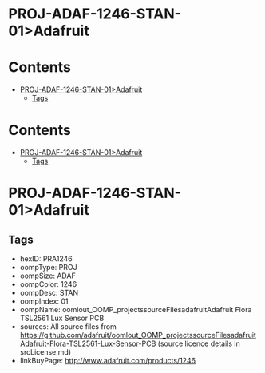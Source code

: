 
PROJ-ADAF-1246-STAN-01>Adafruit
===============================

Contents
========

* [PROJ-ADAF-1246-STAN-01>Adafruit](#proj-adaf-1246-stan-01adafruit)
	* [Tags](#tags)

Contents
========

* [PROJ-ADAF-1246-STAN-01>Adafruit](#proj-adaf-1246-stan-01adafruit)
	* [Tags](#tags)

# PROJ-ADAF-1246-STAN-01>Adafruit

## Tags

- hexID: PRA1246
- oompType: PROJ
- oompSize: ADAF
- oompColor: 1246
- oompDesc: STAN
- oompIndex: 01
- oompName: oomlout_OOMP_projectssourceFilesadafruitAdafruit Flora TSL2561 Lux Sensor PCB
- sources: All source files from https://github.com/adafruit/oomlout_OOMP_projectssourceFilesadafruitAdafruit-Flora-TSL2561-Lux-Sensor-PCB (source licence details in srcLicense.md)
- linkBuyPage: http://www.adafruit.com/products/1246
